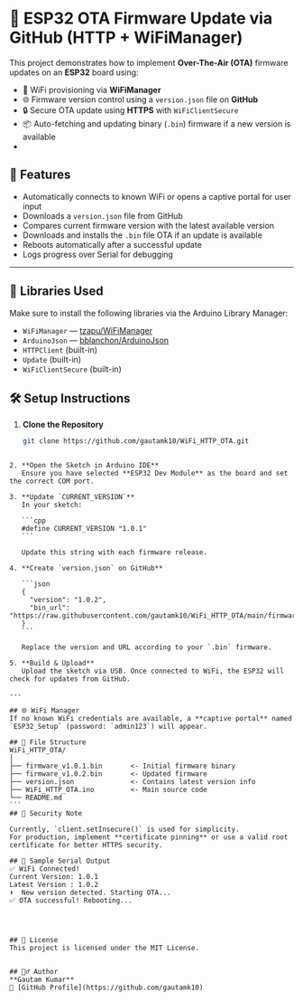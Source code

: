 
# 🔄 ESP32 OTA Firmware Update via GitHub (HTTP + WiFiManager)

This project demonstrates how to implement **Over-The-Air (OTA)** firmware updates on an **ESP32** board using:
- 📡 WiFi provisioning via **WiFiManager**
- 🌐 Firmware version control using a `version.json` file on **GitHub**
- 🔒 Secure OTA update using **HTTPS** with `WiFiClientSecure`
- 📦 Auto-fetching and updating binary (`.bin`) firmware if a new version is available
- 
## 🚀 Features
- Automatically connects to known WiFi or opens a captive portal for user input
- Downloads a `version.json` file from GitHub
- Compares current firmware version with the latest available version
- Downloads and installs the `.bin` file OTA if an update is available
- Reboots automatically after a successful update
- Logs progress over Serial for debugging
---

## 🧩 Libraries Used
Make sure to install the following libraries via the Arduino Library Manager:

- `WiFiManager` — [tzapu/WiFiManager](https://github.com/tzapu/WiFiManager)
- `ArduinoJson` — [bblanchon/ArduinoJson](https://arduinojson.org/)
- `HTTPClient` (built-in)
- `Update` (built-in)
- `WiFiClientSecure` (built-in)

## 🛠️ Setup Instructions
1. **Clone the Repository**  
   ```bash
   git clone https://github.com/gautamk10/WiFi_HTTP_OTA.git
````

2. **Open the Sketch in Arduino IDE**
   Ensure you have selected **ESP32 Dev Module** as the board and set the correct COM port.

3. **Update `CURRENT_VERSION`**
   In your sketch:

   ```cpp
   #define CURRENT_VERSION "1.0.1"
   ```

   Update this string with each firmware release.

4. **Create `version.json` on GitHub**

   ```json
   {
     "version": "1.0.2",
     "bin_url": "https://raw.githubusercontent.com/gautamk10/WiFi_HTTP_OTA/main/firmware_v1.0.2.bin"
   }
   ```

   Replace the version and URL according to your `.bin` firmware.

5. **Build & Upload**
   Upload the sketch via USB. Once connected to WiFi, the ESP32 will check for updates from GitHub.

---

## 🌐 WiFi Manager
If no known WiFi credentials are available, a **captive portal** named `ESP32_Setup` (password: `admin123`) will appear.

## 📁 File Structure
WiFi_HTTP_OTA/
│
├── firmware_v1.0.1.bin       <- Initial firmware binary
├── firmware_v1.0.2.bin       <- Updated firmware
├── version.json              <- Contains latest version info
├── WiFi_HTTP_OTA.ino         <- Main source code
└── README.md
```
## 🔐 Security Note

Currently, `client.setInsecure()` is used for simplicity.
For production, implement **certificate pinning** or use a valid root certificate for better HTTPS security.

## 🧪 Sample Serial Output
✅ WiFi Connected!
Current Version: 1.0.1
Latest Version : 1.0.2
⬆️  New version detected. Starting OTA...
✅ OTA successful! Rebooting...




## 📜 License
This project is licensed under the MIT License.


## 🙋‍♂️ Author
**Gautam Kumar**
🔗 [GitHub Profile](https://github.com/gautamk10)

